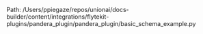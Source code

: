 Path: /Users/ppiegaze/repos/unionai/docs-builder/content/integrations/flytekit-plugins/pandera_plugin/pandera_plugin/basic_schema_example.py